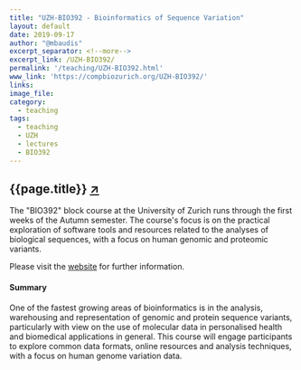 ```yaml
---
title: "UZH-BIO392 - Bioinformatics of Sequence Variation"
layout: default
date: 2019-09-17
author: "@mbaudis"
excerpt_separator: <!--more-->
excerpt_link: /UZH-BIO392/
permalink: '/teaching/UZH-BIO392.html'
www_link: 'https://compbiozurich.org/UZH-BIO392/'
links:
image_file:
category:
  - teaching
tags:
  - teaching
  - UZH
  - lectures
  - BIO392
---
```


## {{page.title}} [↗︎](https://compbiozurich.org/UZH-BIO392/)

The "BIO392" block course at the University of Zurich runs through the first weeks of the
Autumn semester. The course's focus is on the practical exploration of software tools and
resources related to the analyses of biological sequences, with a focus on human genomic
and proteomic variants.

Please visit the [website](https://compbiozurich.org/UZH-BIO390/) for further information.

<!--more-->

#### Summary

One of the fastest growing areas of bioinformatics is in the analysis, warehousing and representation of genomic and protein sequence variants, particularly with view on the use of molecular data in personalised health and biomedical applications in general. This course will engage participants to explore common data formats, online resources and analysis techniques, with a focus on human genome variation data.
